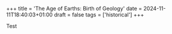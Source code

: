 +++
title = 'The Age of Earths: Birth of Geology'
date = 2024-11-11T18:40:03+01:00
draft = false
tags = ['historical']
+++

Test